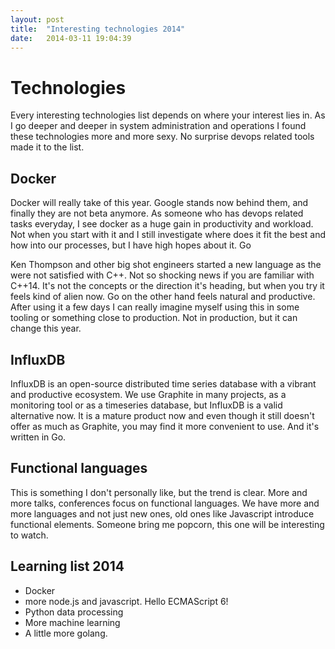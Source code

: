 ```yaml
---
layout: post
title:  "Interesting technologies 2014"
date:   2014-03-11 19:04:39
---
```


# Technologies

Every interesting technologies list depends on where your interest lies in. As I go deeper and deeper in system administration and operations I found these technologies more and more sexy. No surprise devops related tools made it to the list.

## Docker

Docker will really take of this year. Google stands now behind them, and finally they are not beta anymore. As someone who has devops related tasks everyday, I see docker as a huge gain in productivity and workload. Not when you start with it and I still investigate where does it fit the best and how into our processes, but I have high hopes about it.
Go

Ken Thompson and other big shot engineers started a new language as the were not satisfied with C++. Not so shocking news if you are familiar with C++14. It's not the concepts or the direction it's heading, but when you try it feels kind of alien now. Go on the other hand feels natural and productive. After using it a few days I can really imagine myself using this in some tooling or something close to production. Not in production, but it can change this year.

## InfluxDB

InfluxDB is an open-source distributed time series database with a vibrant and productive ecosystem. We use Graphite in many projects, as a monitoring tool or as a timeseries database, but InfluxDB is a valid alternative now. It is a mature product now and even though it still doesn't offer as much as Graphite, you may find it more convenient to use. And it's written in Go.

## Functional languages

This is something I don't personally like, but the trend is clear. More and more talks, conferences focus on functional languages. We have more and more languages and not just new ones, old ones like Javascript introduce functional elements. Someone bring me popcorn, this one will be interesting to watch.

## Learning list 2014

- Docker
- more node.js and javascript. Hello ECMAScript 6!
- Python data processing
- More machine learning
- A little more golang.
